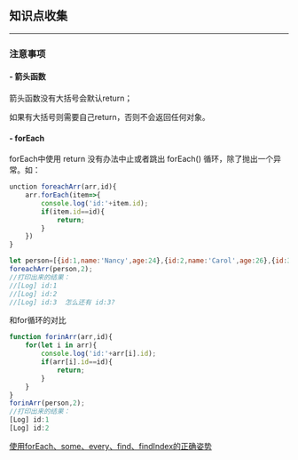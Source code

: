 ## 知识点收集

---

### 注意事项

#### - 箭头函数

箭头函数没有大括号会默认return；

如果有大括号则需要自己return，否则不会返回任何对象。

#### - forEach

forEach中使用 return 没有办法中止或者跳出 forEach() 循环，除了抛出一个异常。如：

```js
unction foreachArr(arr,id){
    arr.forEach(item=>{
        console.log('id:'+item.id);
        if(item.id==id){
            return;
        }
    })
}

let person=[{id:1,name:'Nancy',age:24},{id:2,name:'Carol',age:26},{id:3,name:'Lucy',age:20}];
foreachArr(person,2);
//打印出来的结果：
//[Log] id:1
//[Log] id:2
//[Log] id:3  怎么还有 id:3? 
```

和for循环的对比

```js
function forinArr(arr,id){
    for(let i in arr){
        console.log('id:'+arr[i].id);
        if(arr[i].id==id){
            return;
        }
    }
}
forinArr(person,2);
//打印出来的结果：
[Log] id:1
[Log] id:2
```

[使用forEach、some、every、find、findIndex的正确姿势](https://www.jianshu.com/p/91d740ad0ab9)

